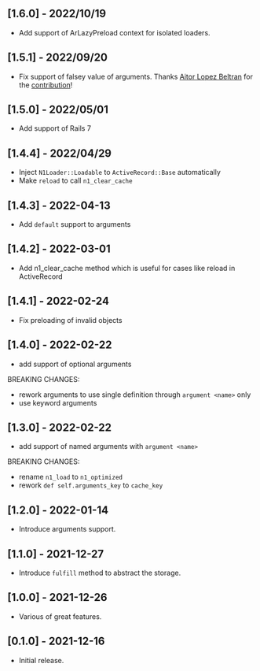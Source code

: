## [1.6.0] - 2022/10/19

- Add support of ArLazyPreload context for isolated loaders.

## [1.5.1] - 2022/09/20

- Fix support of falsey value of arguments. Thanks [Aitor Lopez Beltran](https://github.com/aitorlb) for the [contribution](https://github.com/djezzzl/n1_loader/pull/23)!

## [1.5.0] - 2022/05/01

- Add support of Rails 7

## [1.4.4] - 2022/04/29

- Inject `N1Loader::Loadable` to `ActiveRecord::Base` automatically
- Make `reload` to call `n1_clear_cache`

## [1.4.3] - 2022-04-13

- Add `default` support to arguments

## [1.4.2] - 2022-03-01

- Add n1_clear_cache method which is useful for cases like reload in ActiveRecord

## [1.4.1] - 2022-02-24

- Fix preloading of invalid objects

## [1.4.0] - 2022-02-22

- add support of optional arguments

BREAKING CHANGES:
- rework arguments to use single definition through `argument <name>` only
- use keyword arguments

## [1.3.0] - 2022-02-22

- add support of named arguments with `argument <name>`

BREAKING CHANGES:
- rename `n1_load` to `n1_optimized`
- rework `def self.arguments_key` to `cache_key`

## [1.2.0] - 2022-01-14

- Introduce arguments support.

## [1.1.0] - 2021-12-27

- Introduce `fulfill` method to abstract the storage.

## [1.0.0] - 2021-12-26

- Various of great features.

## [0.1.0] - 2021-12-16

- Initial release.
